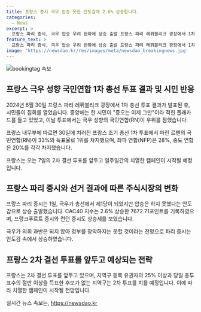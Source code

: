 ```yaml
---
title: 프랑스 증시 극우 압승 못한 안도감에 2.6% 상승합니다.
categories:
  - News
excerpt: >
  프랑스 파리 증시, 극우 압승 우려 완화에 상승 출발 프랑스 파리 레퓌블리크 광장에서 1차 총선 후 집회 개최. 극우 성향의 국민연합(RN)이 33% 득표율로 1위 차지. 프랑스 증시 상승, 극우가 의회 과반 차지 어려울 전망에 안도감. 7일 2차 결선 투표를 앞두고 치열한 캠페인 예정. (출처: AFP=뉴스1)
feature_text: >
  프랑스 파리 증시, 극우 압승 우려 완화에 상승 출발 프랑스 파리 레퓌블리크 광장에서 1차 총선 후 집회 개최. 극우 성향의 국민연합(RN)이 33% 득표율로 1위 차지. 프랑스 증시 상승, 극우가 의회 과반 차지 어려울 전망에 안도감. 7일 2차 결선 투표를 앞두고 치열한 캠페인 예정. (출처: AFP=뉴스1)
image: 'https://newsdao.kr/res/images/meta/newsdao_breakingnews.jpg'
---
```


<p><img src="https://newsdao.kr/res/images/meta/newsdao_breakingnews.jpg" alt="bookingtag 속보" /></p>

<h2 data-ke-size="size26">프랑스 극우 성향 국민연합 1차 총선 투표 결과 및 시민 반응</h2>

<p data-ke-size="size16">2024년 6월 30일 프랑스 파리 레퓌블리크 광장에서 1차 총선 투표 결과가 발표된 후, 시민들이 집회를 열었습니다. 중앙에는 한 시민이 "증오는 이제 그만"이라 적힌 플래카드를 들고 있었고, 이날 투표에서는 극우 성향의 국민연합(RN)이 우위를 점했습니다.</p>

<p data-ke-size="size16">프랑스 내무부에 따르면 30일에 치러진 프랑스 조기 총선 1차 투표에서 마린 르펜의 국민연합(RN)이 33%의 득표율로 1위를 차지했으며, 좌파 연합(NFP)은 28%, 중도 연합은 20%를 각각 차지했습니다.</p>

<p data-ke-size="size16">프랑스는 오는 7일의 2차 결선 투표를 앞두고 일주일간의 치열한 캠페인이 시작될 예정입니다.</p>

<h2 data-ke-size="size26">프랑스 파리 증시와 선거 결과에 따른 주식시장의 변화</h2>

<p data-ke-size="size16">프랑스 파리 증시는 1일, 극우가 총선에서 제1당이 되었지만 압승은 하지 못했다는 안도감으로 상승 출발했습니다. CAC40 지수는 2.6% 상승한 7672.71포인트를 기록하였으며, 프랑크푸르트 증시와 런던 증시도 상승세를 보였습니다.</p>

<p data-ke-size="size16">극우가 의회 과반은 되지 않아 정부를 장악하지는 못할 것이라는 전망으로 파리 증시는 안도감 속에서 상승하였습니다.</p>

<h2 data-ke-size="size26">프랑스 2차 결선 투표를 앞두고 예상되는 전략</h2>

<p data-ke-size="size16">프랑스는 2차 결선 투표를 앞두고 있으며, 지역구 등록 유권자의 25% 이상과 당일 총투표수의 절반 이상을 득표한 후보가 없는 지역구는 2차 투표를 치를 예정입니다. 이에 따라 치열한 캠페인이 시작될 전망입니다.</p>
실시간 뉴스 속보는, <a href="https://newsdao.kr" rel="dofollow">https://newsdao.kr</a>


